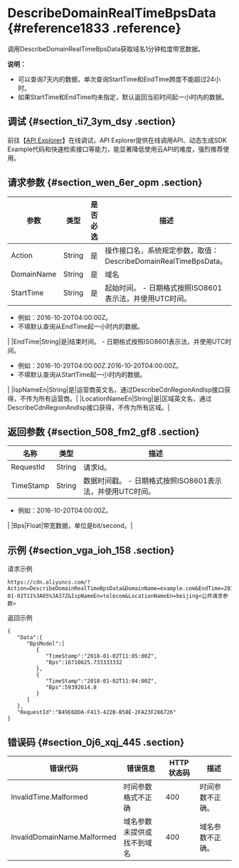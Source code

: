 # DescribeDomainRealTimeBpsData {#reference1833 .reference}

调用DescribeDomainRealTimeBpsData获取域名1分钟粒度带宽数据。

**说明：** 

-   可以查询7天内的数据，单次查询StartTime和EndTime跨度不能超过24小时。
-   如果StartTime和EndTime均未指定，默认返回当前时间起一小时内的数据。

## 调试 {#section_ti7_3ym_dsy .section}

前往【[API Explorer](https://api.aliyun.com/#/?product=Cdn&api=DescribeDomainRealTimeBpsData)】在线调试，API Explorer提供在线调用API、动态生成SDK Example代码和快速检索接口等能力，能显著降低使用云API的难度，强烈推荐使用。

## 请求参数 {#section_wen_6er_opm .section}

|参数|类型|是否必选|描述|
|--|--|----|--|
|Action|String|是|操作接口名，系统规定参数，取值：DescribeDomainRealTimeBpsData。|
|DomainName|String|是|域名|
|StartTime|String|是|起始时间。 -   日期格式按照ISO8601表示法，并使用UTC时间。
-   例如：2016-10-20T04:00:00Z。
-   不填默认查询从EndTime起一小时内的数据。

 |
|EndTime|String|是|结束时间。 -   日期格式按照ISO8601表示法，并使用UTC时间。
-   例如：2016-10-20T04:00:00Z.2016-10-20T04:00:00Z。
-   不填默认查询从StartTime起一小时内的数据。

 |
|IspNameEn|String|是|运营商英文名，通过DescribeCdnRegionAndIsp接口获得，不传为所有运营商。|
|LocationNameEn|String|是|区域英文名，通过DescribeCdnRegionAndIsp接口获得，不传为所有区域。|

## 返回参数 {#section_508_fm2_gf8 .section}

|名称|类型|描述|
|--|--|--|
|RequestId|String|请求Id。|
|TimeStamp|String|数据时间戳。 -   日期格式按照ISO8601表示法，并使用UTC时间。
-   例如：2016-10-20T04:00:00Z。

 |
|Bps|Float|带宽数据，单位是bit/second。|

## 示例 {#section_vga_ioh_158 .section}

请求示例

``` {#codeblock_wzh_l55_zm3}
https://cdn.aliyuncs.com/?Action=DescribeDomainRealTimeBpsData&DomainName=example.com&EndTime=2018-01-02T11%3A05%3A37Z&IspNameEn=telecom&LocationNameEn=beijing<公共请求参数>
```

返回示例

``` {#codeblock_o22_lk6_j0u .language-json}
{
   "Data":{
      "BpsModel":[
         {
            "TimeStamp":"2018-01-02T11:05:00Z",
            "Bps":16710625.733333332
         },
         {
            "TimeStamp":"2018-01-02T11:04:00Z",
            "Bps":59392614.8
         }
      ]
   },
   "RequestId":"B49E6DDA-F413-422B-B58E-2FA23F286726"
}
```

## 错误码 {#section_0j6_xqj_445 .section}

|错误代码|错误信息|HTTP 状态码|描述|
|----|----|--------|--|
|InvalidTime.Malformed|时间参数格式不正确|400|时间参数不正确。|
|InvalidDomainName.Malformed|域名参数未提供或找不到域名|400|域名参数不正确。|

